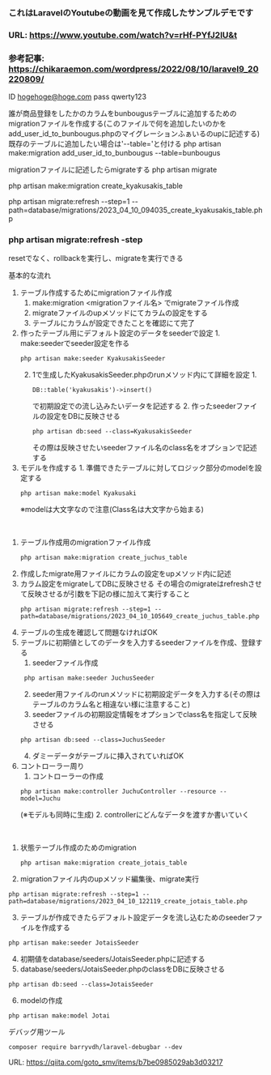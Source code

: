### これはLaravelのYoutubeの動画を見て作成したサンプルデモです
### URL: https://www.youtube.com/watch?v=rHf-PYfJ2lU&t
### 参考記事: https://chikaraemon.com/wordpress/2022/08/10/laravel9_20220809/

ID hogehoge@hoge.com
pass qwerty123 



誰が商品登録をしたかのカラムをbunbougusテーブルに追加するためのmigrationファイルを作成する(このファイルで何を追加したいのかをadd_user_id_to_bunbougus.phpのマイグレーションふぁいるのupに記述する)
既存のテーブルに追加したい場合は'--table='と付ける
php artisan make:migration add_user_id_to_bunbougus --table=bunbougus

migrationファイルに記述したらmigrateする
php artisan migrate


php artisan make:migration create_kyakusakis_table


php artisan migrate:refresh --step=1 --path=database/migrations/2023_04_10_094035_create_kyakusakis_table.php

### php artisan migrate:refresh -step
 resetでなく、rollbackを実行し、migrateを実行できる


基本的な流れ
1. テーブル作成するためにmigrationファイル作成
   1. make:migration <migrationファイル名> でmigrateファイル作成
   2. migrateファイルのupメソッドにてカラムの設定をする
   3. テーブルにカラムが設定できたことを確認にて完了
2. 作ったテーブル用にデフォルト設定のデータをseederで設定
   1. 
    make:seederでseeder設定を作る
    ```
    php artisan make:seeder KyakusakisSeeder
    ```
   2. 1で生成したKyakusakisSeeder.phpのrunメソッド内にて詳細を設定
      1. 
      ``` 
      DB::table('kyakusakis')->insert()
      ```
      で初期設定での流し込みたいデータを記述する
      2. 
      作ったseederファイルの設定をDBに反映させる  
      ```
      php artisan db:seed --class=KyakusakisSeeder
      ```
      その際は反映させたいseederファイル名のclass名をオプションで記述する
3. モデルを作成する 
   1. 
   準備できたテーブルに対してロジック部分のmodelを設定する
    ```
    php artisan make:model Kyakusaki
    ```
    ※modelは大文字なので注意(Class名は大文字から始まる)


<br>

1. 
    テーブル作成用のmigrationファイル作成
    ```
    php artisan make:migration create_juchus_table
    ```
2.  作成したmigrate用ファイルにカラムの設定をupメソッド内に記述
3.  カラム設定をmigrateしてDBに反映させる
    その場合のmigrateはrefreshさせて反映させるが引数を下記の様に加えて実行すること
    ```
    php artisan migrate:refresh --step=1 --path=database/migrations/2023_04_10_105649_create_juchus_table.php
    ```
4. テーブルの生成を確認して問題なければOK
5. テーブルに初期値としてのデータを入力するseederファイルを作成、登録する
   1. seederファイル作成
   ```
    php artisan make:seeder JuchusSeeder
   ```
   2. seeder用ファイルのrunメソッドに初期設定データを入力する(その際はテーブルのカラム名と相違ない様に注意すること)
   3. seederファイルの初期設定情報をオプションでclass名を指定して反映させる
    ```
    php artisan db:seed --class=JuchusSeeder
    ```
   4. ダミーデータがテーブルに挿入されていればOK
6. コントローラー周り
   1. コントローラーの作成
   ```
   php artisan make:controller JuchuController --resource --model=Juchu
   ```
   (※モデルも同時に生成)
   2. controllerにどんなデータを渡すか書いていく



<br>

1. 状態テーブル作成のためのmigration
    ```
    php artisan make:migration create_jotais_table
    ```
2. migrationファイル内のupメソッド編集後、migrate実行
```
php artisan migrate:refresh --step=1 --path=database/migrations/2023_04_10_122119_create_jotais_table.php
```
3. テーブルが作成できたらデフォルト設定データを流し込むためのseederファイルを作成する
```
php artisan make:seeder JotaisSeeder
```
4. 初期値をdatabase/seeders/JotaisSeeder.phpに記述する
5. database/seeders/JotaisSeeder.phpのclassをDBに反映させる
```
php artisan db:seed --class=JotaisSeeder
```
6. modelの作成
```
php artisan make:model Jotai
```


デバッグ用ツール
```
composer require barryvdh/laravel-debugbar --dev
```
URL: 
https://qiita.com/goto_smv/items/b7be0985029ab3d03217
